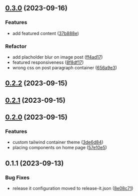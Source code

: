 

## [0.3.0](https://github.com/martinsuhendra/next-template-app/compare/0.2.2...0.3.0) (2023-09-16)


### Features

* add featured content ([37b888e](https://github.com/martinsuhendra/next-template-app/commit/37b888e6bbaf866688978a7b97d8d8d2b6e1a272))


### Refactor

* add placholder blur on image post ([ff4ad17](https://github.com/martinsuhendra/next-template-app/commit/ff4ad1729431d959238aa97bdfb1495bc7e4acbd))
* featured responsiveness ([8f8df17](https://github.com/martinsuhendra/next-template-app/commit/8f8df17440e5972ffba3a2a1b838ba025819bb90))
* wrong css on post paragraph container ([656a9e3](https://github.com/martinsuhendra/next-template-app/commit/656a9e3699bde40dd78da71387973b17e887cc1f))

## [0.2.2](https://github.com/martinsuhendra/next-template-app/compare/0.2.1...0.2.2) (2023-09-15)

## [0.2.1](https://github.com/martinsuhendra/next-template-app/compare/0.2.0...0.2.1) (2023-09-15)

## [0.2.0](https://github.com/martinsuhendra/next-template-app/compare/0.1.1...0.2.0) (2023-09-15)


### Features

* custom tailwind container theme ([3de6d84](https://github.com/martinsuhendra/next-template-app/commit/3de6d841b276abec3f83481f3d31f7691688269a))
* placing components on home page ([57e10e5](https://github.com/martinsuhendra/next-template-app/commit/57e10e5c5a6c05d1f151d8aa43791eeb141eaf22))

## 0.1.1 (2023-09-13)


### Bug Fixes

* release it configuration moved to release-it.json ([8e08c71](https://github.com/martinsuhendra/next-template-app/commit/8e08c71ce67954a21e57e7bc04ac60eecc8a0d78))